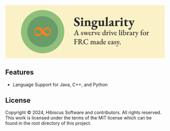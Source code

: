 ![Singularity Logo](https://raw.githubusercontent.com/codexmicrosystems/brand-guidelines/main/logo/singularity/sing-rect-logo-light.png)

## Features
* Language Support for Java, C++, and Python

## License
Copyright © 2024, Hibiscus Software and contributors. All rights reserved.
This work is licensed under the terms of the MIT license which can be found
in the root directory of this project.
